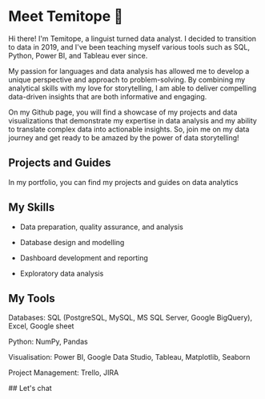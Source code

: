 # Meet Temitope 👋
Hi there! I'm Temitope, a linguist turned data analyst. I decided to transition to data in 2019, and I've been teaching myself various tools such as SQL, Python, Power BI, and Tableau ever since.

My passion for languages and data analysis has allowed me to develop a unique perspective and approach to problem-solving. By combining my analytical skills with my love for storytelling, I am able to deliver compelling data-driven insights that are both informative and engaging.

On my Github page, you will find a showcase of my projects and data visualizations that demonstrate my expertise in data analysis and my ability to translate complex data into actionable insights. So, join me on my data journey and get ready to be amazed by the power of data storytelling!
## Projects and Guides
In my portfolio, you can find my projects and guides on data analytics  

## My Skills
-   Data preparation, quality assurance, and analysis
    
-   Database design and modelling
    
-   Dashboard development and reporting
    
-   Exploratory data analysis

## My Tools
Databases: SQL (PostgreSQL, MySQL, MS SQL Server, Google BigQuery), Excel, Google sheet

Python: NumPy, Pandas

Visualisation: Power BI, Google Data Studio, Tableau, Matplotlib, Seaborn

Project Management: Trello, JIRA

## Let's chat
